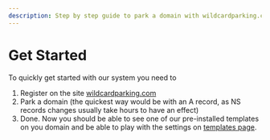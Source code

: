 ```yaml
---
description: Step by step guide to park a domain with wildcardparking.com
---
```


# Get Started

To quickly get started with our system you need to 

1. Register on the site [wildcardparking.com](https://wildcardparking.com/user/register)
2. Park a domain \(the quickest way would be with an A record, as NS records changes usually take hours to have an effect\)
3. Done. Now you should be able to see one of our pre-installed templates on you domain and be able to play with the settings on [templates page](https://wildcardparking.com/my/templates).

